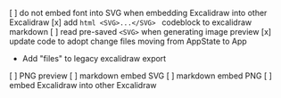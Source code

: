 [ ] do not embed font into SVG when embedding Excalidraw into other Excalidraw
[x] add ```html <SVG>...</SVG> ``` codeblock to excalidraw markdown
[ ] read pre-saved `<SVG>` when generating image preview
[x] update code to adopt change files moving from AppState to App 
- Add "files" to legacy excalidraw export

[ ] PNG preview
[ ] markdown embed SVG
[ ] markdown embed PNG
[ ] embed Excalidraw into other Excalidraw




